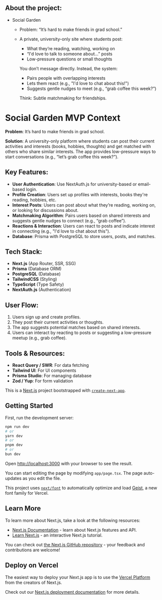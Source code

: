 ## About the project:
- Social Garden
	- Problem: “It’s hard to make friends in grad school.”
	- A private, university-only site where students post:
		- What they’re reading, watching, working on
		- “I'd love to talk to someone about…” posts
		- Low-pressure questions or small thoughts
	
		You don’t message directly. Instead, the system:
		- Pairs people with overlapping interests
		- Lets them react (e.g., "I'd love to chat about this!")
		- Suggests gentle nudges to meet (e.g., “grab coffee this week?”)
	
		Think: Subtle matchmaking for friendships.


# Social Garden MVP Context

**Problem**: It’s hard to make friends in grad school.

**Solution**: A university-only platform where students can post their current activities and interests (books, hobbies, thoughts) and get matched with others who share similar interests. The app provides low-pressure ways to start conversations (e.g., “let’s grab coffee this week?”).

## Key Features:
- **User Authentication**: Use NextAuth.js for university-based or email-based login.
- **Profile Creation**: Users set up profiles with interests, books they're reading, hobbies, etc.
- **Interest Posts**: Users can post about what they’re reading, working on, or looking for discussions about.
- **Matchmaking Algorithm**: Pairs users based on shared interests and suggests gentle nudges to connect (e.g., “grab coffee”).
- **Reactions & Interaction**: Users can react to posts and indicate interest in connecting (e.g., "I'd love to chat about this").
- **Database**: Prisma with PostgreSQL to store users, posts, and matches.

## Tech Stack:
- **Next.js** (App Router, SSR, SSG)
- **Prisma** (Database ORM)
- **PostgreSQL** (Database)
- **TailwindCSS** (Styling)
- **TypeScript** (Type Safety)
- **NextAuth.js** (Authentication)

## User Flow:
1. Users sign up and create profiles.
2. They post their current activities or thoughts.
3. The app suggests potential matches based on shared interests.
4. Users can interact by reacting to posts or suggesting a low-pressure meetup (e.g., grab coffee).

## Tools & Resources:
- **React Query / SWR**: For data fetching
- **Tailwind UI**: For UI components
- **Prisma Studio**: For managing database
- **Zod / Yup**: For form validation


This is a [Next.js](https://nextjs.org) project bootstrapped with [`create-next-app`](https://nextjs.org/docs/app/api-reference/cli/create-next-app).

## Getting Started

First, run the development server:

```bash
npm run dev
# or
yarn dev
# or
pnpm dev
# or
bun dev
```

Open [http://localhost:3000](http://localhost:3000) with your browser to see the result.

You can start editing the page by modifying `app/page.tsx`. The page auto-updates as you edit the file.

This project uses [`next/font`](https://nextjs.org/docs/app/building-your-application/optimizing/fonts) to automatically optimize and load [Geist](https://vercel.com/font), a new font family for Vercel.

## Learn More

To learn more about Next.js, take a look at the following resources:

- [Next.js Documentation](https://nextjs.org/docs) - learn about Next.js features and API.
- [Learn Next.js](https://nextjs.org/learn) - an interactive Next.js tutorial.

You can check out [the Next.js GitHub repository](https://github.com/vercel/next.js) - your feedback and contributions are welcome!

## Deploy on Vercel

The easiest way to deploy your Next.js app is to use the [Vercel Platform](https://vercel.com/new?utm_medium=default-template&filter=next.js&utm_source=create-next-app&utm_campaign=create-next-app-readme) from the creators of Next.js.

Check out our [Next.js deployment documentation](https://nextjs.org/docs/app/building-your-application/deploying) for more details.
